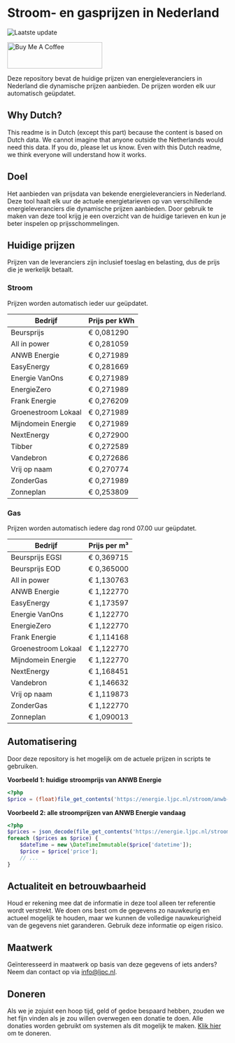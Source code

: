 # Stroom- en gasprijzen in Nederland

![Laatste update](https://img.shields.io/badge/laatste%20update-2023--05--03%2016%3A00%20CET-brightgreen)

<a href="https://www.buymeacoffee.com/Lars-" target="_blank"><img src="https://cdn.buymeacoffee.com/buttons/v2/default-orange.png" alt="Buy Me A Coffee" height="60" style="height: 60px !important;width: 217px !important;" ></a>

Deze repository bevat de huidige prijzen van energieleveranciers in Nederland die dynamische prijzen aanbieden. De prijzen worden elk uur automatisch geüpdatet.

## Why Dutch?

This readme is in Dutch (except this part) because the content is based on Dutch data. We cannot imagine that anyone outside the Netherlands would need this data. If you do, please let us know. Even with this Dutch readme, we think
everyone will understand how it works.

## Doel

Het aanbieden van prijsdata van bekende energieleveranciers in Nederland. Deze tool haalt elk uur de actuele energietarieven op van verschillende energieleveranciers die dynamische prijzen aanbieden. Door gebruik te maken van deze tool
krijg je een overzicht van de huidige tarieven en kun je beter inspelen op prijsschommelingen.

## Huidige prijzen

Prijzen van de leveranciers zijn inclusief toeslag en belasting, dus de prijs die je werkelijk betaalt.

### Stroom

Prijzen worden automatisch ieder uur geüpdatet.

 Bedrijf | Prijs per kWh 
---------|---------------
Beursprijs | € 0,081290
All in power | € 0,281059
ANWB Energie | € 0,271989
EasyEnergy | € 0,281669
Energie VanOns | € 0,271989
EnergieZero | € 0,271989
Frank Energie | € 0,276209
Groenestroom Lokaal | € 0,271989
Mijndomein Energie | € 0,271989
NextEnergy | € 0,272900
Tibber | € 0,272589
Vandebron | € 0,272686
Vrij op naam | € 0,270774
ZonderGas | € 0,271989
Zonneplan | € 0,253809


### Gas

Prijzen worden automatisch iedere dag rond 07.00 uur geüpdatet.

 Bedrijf | Prijs per m³ 
---------|--------------
Beursprijs EGSI | € 0,369715
Beursprijs EOD | € 0,365000
All in power | € 1,130763
ANWB Energie | € 1,122770
EasyEnergy | € 1,173597
Energie VanOns | € 1,122770
EnergieZero | € 1,122770
Frank Energie | € 1,114168
Groenestroom Lokaal | € 1,122770
Mijndomein Energie | € 1,122770
NextEnergy | € 1,168451
Vandebron | € 1,146632
Vrij op naam | € 1,119873
ZonderGas | € 1,122770
Zonneplan | € 1,090013


## Automatisering

Door deze repository is het mogelijk om de actuele prijzen in scripts te gebruiken.

**Voorbeeld 1: huidige stroomprijs van ANWB Energie**

```php
<?php
$price = (float)file_get_contents('https://energie.ljpc.nl/stroom/anwb-energie-nu.txt');

```

**Voorbeeld 2: alle stroomprijzen van ANWB Energie vandaag**

```php
<?php
$prices = json_decode(file_get_contents('https://energie.ljpc.nl/stroom/all-in-power-vandaag.json'),true);
foreach ($prices as $price) {
    $dateTime = new \DateTimeImmutable($price['datetime']);
    $price = $price['price'];
    // ...
}
```

## Actualiteit en betrouwbaarheid

Houd er rekening mee dat de informatie in deze tool alleen ter referentie wordt verstrekt. We doen ons best om de gegevens zo nauwkeurig en actueel mogelijk te houden, maar we kunnen de volledige nauwkeurigheid van de gegevens niet
garanderen. Gebruik deze informatie op eigen risico.

## Maatwerk

Geïnteresseerd in maatwerk op basis van deze gegevens of iets anders? Neem dan contact op
via [info@ljpc.nl](mailto:info@ljpc.nl?subject=Energie%20prijzen).

## Doneren

Als we je zojuist een hoop tijd, geld of gedoe bespaard hebben, zouden we het fijn vinden als je zou willen overwegen een
donatie te doen. Alle donaties worden gebruikt om systemen als dit mogelijk te
maken. [Klik hier](https://www.buymeacoffee.com/Lars-) om te doneren.
